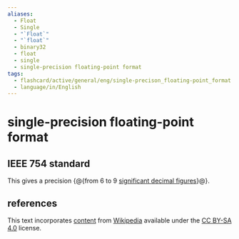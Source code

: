 ```yaml
---
aliases:
  - Float
  - Single
  - "`Float`"
  - "`float`"
  - binary32
  - float
  - single
  - single-precision floating-point format
tags:
  - flashcard/active/general/eng/single-precison_floating-point_format
  - language/in/English
---
```


# single-precision floating-point format

## IEEE 754 standard

This gives a precision {@{from 6 to 9 [significant decimal figures](significant%20figures.md)}@}. <!--SR:!2031-06-17,2155,330-->

## references

This text incorporates [content](https://en.wikipedia.org/wiki/single-precision_floating-point_format) from [Wikipedia](Wikipedia.md) available under the [CC BY-SA 4.0](https://creativecommons.org/licenses/by-sa/4.0/) license.

